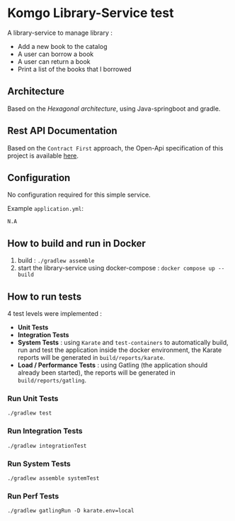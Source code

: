 # Komgo Library-Service test

A library-service to manage library : 

* Add a new book to the catalog 
* A user can borrow a book 
* A user can return a book 
* Print a list of the books that I borrowed

## Architecture

Based on the _Hexagonal architecture_, using Java-springboot and gradle.

## Rest API Documentation

Based on the `Contract First` approach, the Open-Api specification of this project is available [here](contract/library-service.openapi.yaml).

## Configuration

No configuration required for this simple service.

Example `application.yml`:

```
N.A
```

## How to build and run in Docker

1) build : `./gradlew assemble`
2) start the library-service using docker-compose : `docker compose up --build`

## How to run tests

4 test levels were implemented :
- **Unit Tests**
- **Integration Tests**
- **System Tests** : using `Karate` and `test-containers` to automatically build, run and test the application inside the docker environment, the Karate reports will be generated in `build/reports/karate`.
- **Load / Performance Tests** : using Gatling (the application should already been started), the reports will be generated in `build/reports/gatling`.

### Run Unit Tests

`./gradlew test`

### Run Integration Tests

`./gradlew integrationTest`

### Run System Tests

`./gradlew assemble systemTest`

### Run Perf Tests

`./gradlew gatlingRun -D karate.env=local`